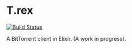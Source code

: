 # T.rex
[![Build Status](https://travis-ci.org/unblevable/T.rex.png)](https://travis-ci.org/unblevable/T.rex)

A BitTorrent client in Elixir. (A work in progress).
